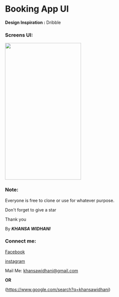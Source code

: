 # Booking App UI

**Design Inspiration :** Dribble

### Screens UI: 

<img src="https://user-images.githubusercontent.com/57295367/141747684-3367024f-2cf4-48a7-a3f3-3670839c4b09.png" width= 250 height= 450 />

### Note:

Everyone is free to clone or use for whatever purpose.

Don't forget to give a star

Thank you

By ***KHANSA WIDHANI***

### Connect me:

[Facebook](https://www.facebook.com/khansawidhani/)

[instagram](https://www.instagram.com/khansawidhani/)

Mail Me: khansawidhani@gmail.com

**OR**

(https://www.google.com/search?q=khansawidhani)


